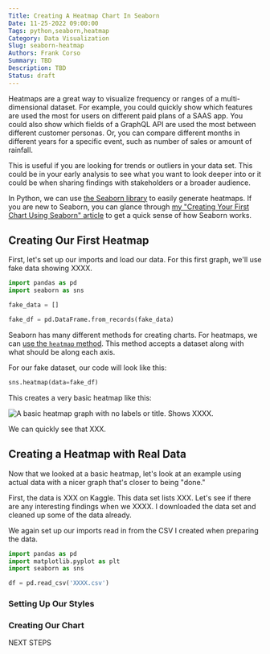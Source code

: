 ```yaml
---
Title: Creating A Heatmap Chart In Seaborn
Date: 11-25-2022 09:00:00
Tags: python,seaborn,heatmap
Category: Data Visualization
Slug: seaborn-heatmap
Authors: Frank Corso
Summary: TBD
Description: TBD
Status: draft
---
```


Heatmaps are a great way to visualize frequency or ranges of a multi-dimensional dataset. For example, you could quickly show which features are used the most for users on different paid plans of a SAAS app. You could also show which fields of a GraphQL API are used the most between different customer personas. Or, you can compare different months in different years for a specific event, such as number of sales or amount of rainfall.

This is useful if you are looking for trends or outliers in your data set. This could be in your early analysis to see what you want to look deeper into or it could be when sharing findings with stakeholders or a broader audience.

In Python, we can use [the Seaborn library]((https://seaborn.pydata.org)) to easily generate heatmaps. If you are new to Seaborn, you can glance through [my "Creating Your First Chart Using Seaborn" article](https://frankcorso.dev/seaborn.html) to get a quick sense of how Seaborn works. 

## Creating Our First Heatmap

First, let's set up our imports and load our data. For this first graph, we'll use fake data showing XXXX.

```python
import pandas as pd
import seaborn as sns

fake_data = []

fake_df = pd.DataFrame.from_records(fake_data)
```

Seaborn has many different methods for creating charts. For heatmaps, we can [use the `heatmap` method](https://seaborn.pydata.org/generated/seaborn.heatmap.html). This method accepts a dataset along with what should be along each axis.

For our fake dataset, our code will look like this:

```python
sns.heatmap(data=fake_df)
```

This creates a very basic heatmap like this:

![A basic heatmap graph with no labels or title. Shows XXXX.]({static}/images/seaborn-scatterplot-example-1.png)

We can quickly see that XXX.

## Creating a Heatmap with Real Data

Now that we looked at a basic heatmap, let's look at an example using actual data with a nicer graph that's closer to being "done."

First, the data is XXX on Kaggle. This data set lists XXX. Let's see if there are any interesting findings when we XXXX. I downloaded the data set and cleaned up some of the data already.

We again set up our imports read in from the CSV I created when preparing the data.

```python
import pandas as pd
import matplotlib.pyplot as plt
import seaborn as sns

df = pd.read_csv('XXXX.csv')
```

### Setting Up Our Styles

### Creating Our Chart

NEXT STEPS